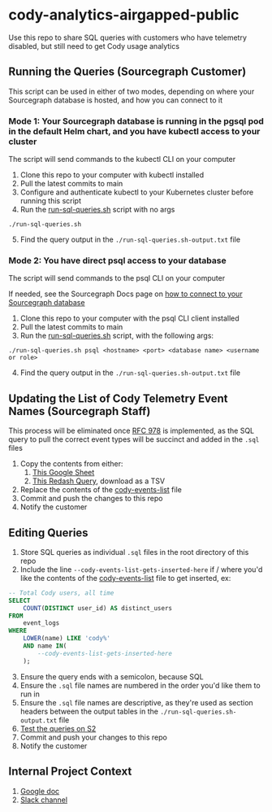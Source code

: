 # cody-analytics-airgapped-public

Use this repo to share SQL queries with customers who have telemetry disabled, but still need to get Cody usage analytics

## Running the Queries (Sourcegraph Customer)

This script can be used in either of two modes, depending on where your Sourcegraph database is hosted, and how you can connect to it

### Mode 1: Your Sourcegraph database is running in the pgsql pod in the default Helm chart, and you have kubectl access to your cluster

The script will send commands to the kubectl CLI on your computer

1. Clone this repo to your computer with kubectl installed
2. Pull the latest commits to main
3. Configure and authenticate kubectl to your Kubernetes cluster before running this script
4. Run the [run-sql-queries.sh](./run-sql-queries.sh) script with no args

`./run-sql-queries.sh`

5. Find the query output in the `./run-sql-queries.sh-output.txt` file

### Mode 2: You have direct psql access to your database

The script will send commands to the psql CLI on your computer

If needed, see the Sourcegraph Docs page on [how to connect to your Sourcegraph database](https://sourcegraph.com/docs/admin/deploy/kubernetes/operations#access-the-database)


1. Clone this repo to your computer with the psql CLI client installed
2. Pull the latest commits to main
3. Run the [run-sql-queries.sh](./run-sql-queries.sh) script, with the following args:

`./run-sql-queries.sh psql <hostname> <port> <database name> <username or role>`

4. Find the query output in the `./run-sql-queries.sh-output.txt` file

## Updating the List of Cody Telemetry Event Names (Sourcegraph Staff)

This process will be eliminated once [RFC 978](https://docs.google.com/document/d/1EvyH1kaU-fsn59h-DyoaO2Qy4C2TYLmDGjG73bdb2V4/edit#heading=h.trqab8y0kufp) is implemented, as the SQL query to pull the correct event types will be succinct and added in the `.sql` files

1. Copy the contents from either:
    1. [This Google Sheet](https://docs.google.com/spreadsheets/d/1Hef4yQxSlelKINs3Jo9TyF4BMWwa7XETP-iPUsriibA/edit?gid=971556367#gid=971556367)
    2. [This Redash Query](https://redash.sgdev.org/queries/929/source), download as a TSV
2. Replace the contents of the [cody-events-list](./cody-events-list) file
3. Commit and push the changes to this repo
4. Notify the customer

## Editing Queries

1. Store SQL queries as individual `.sql` files in the root directory of this repo
2. Include the line `--cody-events-list-gets-inserted-here` if / where you'd like the contents of the [cody-events-list](./cody-events-list) file to get inserted, ex:

```sql
-- Total Cody users, all time
SELECT
    COUNT(DISTINCT user_id) AS distinct_users
FROM
    event_logs
WHERE
    LOWER(name) LIKE 'cody%'
    AND name IN(
        --cody-events-list-gets-inserted-here
    );
```

3. Ensure the query ends with a semicolon, because SQL
4. Ensure the `.sql` file names are numbered in the order you'd like them to run in
5. Ensure the `.sql` file names are descriptive, as they're used as section headers between the output tables in the `./run-sql-queries.sh-output.txt` file
6. [Test the queries on S2](https://docs.google.com/document/d/1wHYHhr2BmgOPDl6tCO3fiiLyV_WOQQ-nL8IomxcP1FM/edit#heading=h.34phj72ft71k)
7. Commit and push your changes to this repo
8. Notify the customer

## Internal Project Context

1. [Google doc](https://docs.google.com/document/d/1wHYHhr2BmgOPDl6tCO3fiiLyV_WOQQ-nL8IomxcP1FM/edit)
2. [Slack channel](https://sourcegraph.slack.com/archives/C07EZ2W4U9H)

